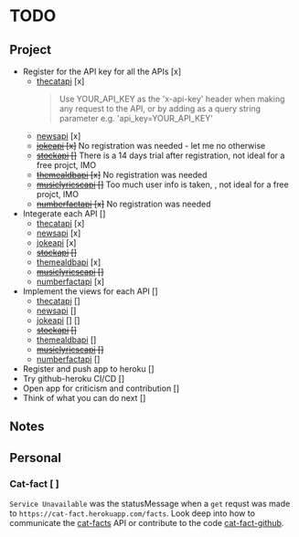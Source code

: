 # TODO

## Project

- Register for the API key for all the APIs [x]
  - [thecatapi] [x]
    > Use YOUR_API_KEY as the 'x-api-key' header when making any request to the API, or by adding as a query string parameter e.g. 'api_key=YOUR_API_KEY'
  - [newsapi] [x]
  - ~~[jokeapi] [x]~~ No registration was needed - let me no otherwise
  - ~~[stockapi] []~~ There is a 14 days trial after registration, not ideal for a free projct, IMO
  - ~~[themealdbapi] [x]~~ No registration was needed
  - ~~[musiclyricscapi] []~~ Too much user info is taken, , not ideal for a free projct, IMO
  - ~~[numberfactapi] [x]~~ No registration was needed
- Integerate each API []
  - [thecatapi] [x]
  - [newsapi] [x]
  - [jokeapi] [x]
  - ~~[stockapi] []~~
  - [themealdbapi] [x]
  - ~~[musiclyricscapi] []~~
  - [numberfactapi] [x]
- Implement the views for each API []
  - [thecatapi] []
  - [newsapi] []
  - [jokeapi] [] []
  - ~~[stockapi] []~~
  - [themealdbapi] []
  - ~~[musiclyricscapi] []~~
  - [numberfactapi] []
- Register and push app to heroku []
- Try github-heroku CI/CD []
- Open app for criticism and contribution []
- Think of what you can do next []

## Notes

## Personal

### Cat-fact [ ]

`Service Unavailable` was the statusMessage when a `get` requst was made to `https://cat-fact.herokuapp.com/facts`. Look deep into how to communicate the [cat-facts] API or contribute to the code [cat-fact-github].

#

[thecatapi]: https://thecatapi.com/
[newsapi]: https://newsapi.org/docs
[jokeapi]: https://sv443.net/jokeapi/v2/
[stockapi]: https://stocknewsapi.com/
[themealdbapi]: https://www.themealdb.com/api.php
[musiclyricscapi]: https://developer.musixmatch.com/documentation
[numberfactapi]: numbersapi.com/
[cat-facts]: https://github.com/alexwohlbruck/cat-facts/
[cat-fact-github]: https://alexwohlbruck.github.io/cat-facts/docs/
